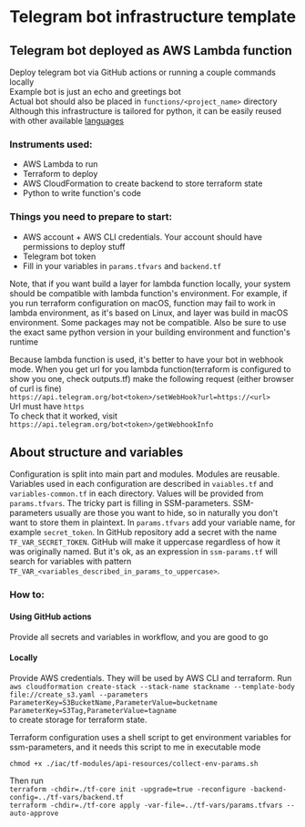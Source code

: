 # Telegram bot infrastructure template

## Telegram bot deployed as AWS Lambda function
Deploy telegram bot via GitHub actions or running a couple commands locally  
Example bot is just an echo and greetings bot  
Actual bot should also be placed in `functions/<project_name>` directory  
Although this infrastructure is tailored for python, it can be easily reused with other available [languages](https://docs.aws.amazon.com/lambda/latest/dg/lambda-runtimes.html)


### Instruments used:
- AWS Lambda to run 
- Terraform to deploy
- AWS CloudFormation to create backend to store terraform state
- Python to write function's code

### Things you need to prepare to start:
- AWS account + AWS CLI credentials. Your account should have permissions to deploy stuff
- Telegram bot token
- Fill in your variables in `params.tfvars` and `backend.tf`

Note, that if you want build a layer for lambda function locally, your system should be compatible with 
lambda function's environment. For example, if you run terraform configuration on macOS, function
may fail to work in lambda environment, as it's based on Linux, and layer was build in macOS environment. Some 
packages may not be compatible. Also be sure to use the exact same python version in your building environment and function's runtime

Because lambda function is used, it's better to have your bot in webhook mode. 
When you get url for you lambda function(terraform is configured to show you one, check outputs.tf)
make the following request (either browser of curl is fine)  
`https://api.telegram.org/bot<token>/setWebHook?url=https://<url>`  
Url must have `https`  
To check that it worked, visit
`https://api.telegram.org/bot<token>/getWebhookInfo`

## About structure and variables
Configuration is split into main part and modules. Modules are reusable.
Variables used in each configuration are described in `vaiables.tf` and `variables-common.tf` in each directory.
Values will be provided from `params.tfvars`. 
The tricky part is filling in SSM-parameters. SSM-parameters usually are those you want to hide, so in naturally you don't want to store them in plaintext.
In `params.tfvars` add your variable name, for example `secret_token`. In GitHub repository add a secret with the name `TF_VAR_SECRET_TOKEN`.
GitHub will make it uppercase regardless of how it was originally named. But it's ok, as an expression in `ssm-params.tf` will
search for variables with pattern `TF_VAR_<variables_described_in_params_to_uppercase>`. 


### How to:
#### Using GitHub actions
Provide all secrets and variables in workflow, and you are good to go

#### Locally 
Provide AWS credentials. They will be used by AWS CLI and terraform. 
Run  
`aws cloudformation create-stack --stack-name stackname --template-body file://create_s3.yaml --parameters ParameterKey=S3BucketName,ParameterValue=bucketname ParameterKey=S3Tag,ParameterValue=tagname
`  
to create storage for terraform state. 

Terraform configuration uses a shell script to get environment variables for ssm-parameters, and it needs this script to me in executable mode

`chmod +x ./iac/tf-modules/api-resources/collect-env-params.sh`

Then run  
`terraform -chdir=./tf-core init -upgrade=true -reconfigure -backend-config=../tf-vars/backend.tf`  
`terraform -chdir=./tf-core apply -var-file=../tf-vars/params.tfvars --auto-approve`





